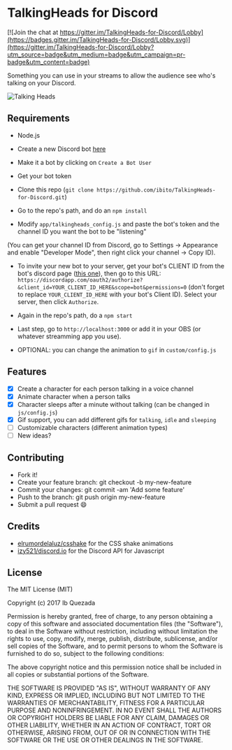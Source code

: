 # TalkingHeads for Discord

[![Join the chat at https://gitter.im/TalkingHeads-for-Discord/Lobby](https://badges.gitter.im/TalkingHeads-for-Discord/Lobby.svg)](https://gitter.im/TalkingHeads-for-Discord/Lobby?utm_source=badge&utm_medium=badge&utm_campaign=pr-badge&utm_content=badge)

Something you can use in your streams to allow the audience see who's talking on your Discord.

![Talking Heads](https://raw.githubusercontent.com/ibito/TalkingHeads-for-Discord/master/img/talkingheads.gif)

## Requirements
* Node.js

* Create a new Discord bot [here](https://discordapp.com/developers/applications/me)
* Make it a bot by clicking on `Create a Bot User`
* Get your bot token
* Clone this repo (`git clone https://github.com/ibito/TalkingHeads-for-Discord.git`)
* Go to the repo's path, and do an `npm install`
* Modify `app/talkingheads_config.js` and paste the bot's token and the channel ID you want the bot to be "listening"

(You can get your channel ID from Discord, go to Settings -> Appearance and enable "Developer Mode", then right click your channel -> Copy ID).

* To invite your new bot to your server, get your bot's CLIENT ID from the bot's discord page ([this one](https://discordapp.com/developers/applications/me)), then go to this URL: `https://discordapp.com/oauth2/authorize?&client_id=YOUR_CLIENT_ID_HERE&scope=bot&permissions=0` (don't forget to replace `YOUR_CLIENT_ID_HERE` with your bot's Client ID). Select your server, then click `Authorize`.

* Again in the repo's path, do a `npm start`
* Last step, go to `http://localhost:3000` or add it in your OBS (or whatever streamming app you use).


* OPTIONAL: you can change the animation to `gif` in `custom/config.js`

## Features
- [x] Create a character for each person talking in a voice channel
- [x] Animate character when a person talks
- [x] Character sleeps after a minute without talking (can be changed in `js/config.js`)
- [x] Gif support, you can add different gifs for `talking`, `idle` and `sleeping`
- [ ] Customizable characters (different animation types)
- [ ] New ideas?

## Contributing

* Fork it!
* Create your feature branch: git checkout -b my-new-feature
* Commit your changes: git commit -am 'Add some feature'
* Push to the branch: git push origin my-new-feature
* Submit a pull request :smile:

## Credits
 
* [elrumordelaluz/csshake](https://github.com/elrumordelaluz/csshake) for the CSS shake animations
* [izy521/discord.io](https://github.com/izy521/discord.io) for the Discord API for Javascript
 
## License
 
The MIT License (MIT)

Copyright (c) 2017 Ib Quezada

Permission is hereby granted, free of charge, to any person obtaining a copy of this software and associated documentation files (the "Software"), to deal in the Software without restriction, including without limitation the rights to use, copy, modify, merge, publish, distribute, sublicense, and/or sell copies of the Software, and to permit persons to whom the Software is furnished to do so, subject to the following conditions:

The above copyright notice and this permission notice shall be included in all copies or substantial portions of the Software.

THE SOFTWARE IS PROVIDED "AS IS", WITHOUT WARRANTY OF ANY KIND, EXPRESS OR IMPLIED, INCLUDING BUT NOT LIMITED TO THE WARRANTIES OF MERCHANTABILITY, FITNESS FOR A PARTICULAR PURPOSE AND NONINFRINGEMENT. IN NO EVENT SHALL THE AUTHORS OR COPYRIGHT HOLDERS BE LIABLE FOR ANY CLAIM, DAMAGES OR OTHER LIABILITY, WHETHER IN AN ACTION OF CONTRACT, TORT OR OTHERWISE, ARISING FROM, OUT OF OR IN CONNECTION WITH THE SOFTWARE OR THE USE OR OTHER DEALINGS IN THE SOFTWARE.
